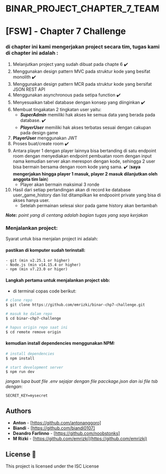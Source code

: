 # BINAR_PROJECT_CHAPTER_7_TEAM
# [FSW] - Chapter 7 Challenge 

### di chapter ini kami mengerjakan project secara tim, tugas kami di chapter ini adalah :

1. Melanjutkan project yang sudah dibuat pada chapte 6 :heavy_check_mark:
2. Menggunakan design pattern MVC pada struktur kode yang besifat monolith :heavy_check_mark:
3. Menggunakan design pattern MCR pada struktur kode yang bersifat JSON REST API 
4. Menggunakan asynchronous pada setipa function :heavy_check_mark:
5. Menyesuaikan tabel database dengan konsep yang diinginkan :heavy_check_mark:
6. Membuat tingakatan 2 tingkatan user yaitu:
    - ***SuperAdmin*** memiliki hak akses ke semua data yang berada pada database. :heavy_check_mark:
    - ***PlayerUser*** memiliki hak akses terbatas sesuai dengan cakupan pada design game 
7. **PlayerUser** menggunakan JWT 
8. Proses buat/create room  :heavy_check_mark:
9. Antara player 1 dengan player lainnya bisa bertanding di satu endpoint room dengan menyediakan endpoint pembuatan room dengan input nama kemudian server akan merespon dengan kode, sehingga 2 user bisa bermain bersama dengan room kode yang sama. :heavy_check_mark: (**saya mengerjakan hingga player 1 masuk, player 2 masuk dilanjutkan oleh anggota tim lain**)
    - Player akan bermain maksimal 3 ronde 
10. Hasil dari setiap pertandingan akan di record ke database user_game_history dan list ditampilkan ke endpooint private yang bisa di akses hanya user.
    - Setelah permainan selesai skor pada game history akan bertambah

***Note:*** *point yang di centang adalah bagian tugas yang saya kerjakan* 

### Menjalankan project:

Syarat untuk bisa menjalan project ini adalah:

#### pastikan di komputer sudah terinstall:
    - git (min v2.25.1 or higher)
    - Node.js (min v14.15.4 or higher)
    - npm (min v7.23.0 or higer)

#### Langkah pertama untuk menjalankan project sbb:

- di terminal copas code berikut:

```bash
# clone repo
$ git clone https://github.com/emrizki/binar-chp7-challenge.git

# masuk ke dalam repo
$ cd binar-chp7-challenge

# hapus origin repo saat ini
$ cd remote remove origin

```
#### kemudian install dependencies menggunakan NPM:

```bash
# install dependencies
$ npm install

# start development server
$ npm run dev
```

*jangan lupa buat file .env sejajar dengan file pacckage.json dan isi file tsb dengan*:
```
SECRET_KEY=mysecret
```

## Authors

- **Anton** - [https://github.com/antonanggoro]
- **Biandi** - [https://github.com/biandi0107]
- **Deandro Farlinno** - [https://github.com/noobstonks]
- **M Rizki** -  [https://github.com/emrizki](https://github.com/emrizki)

## License 📄

This project is licensed under the ISC License 
